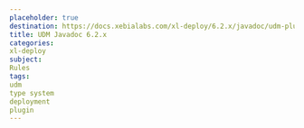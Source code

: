 ```yaml
---
placeholder: true
destination: https://docs.xebialabs.com/xl-deploy/6.2.x/javadoc/udm-plugin-api/index.html
title: UDM Javadoc 6.2.x
categories:
xl-deploy
subject:
Rules
tags:
udm
type system
deployment
plugin
---
```

